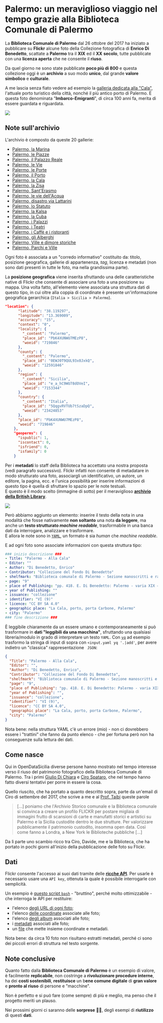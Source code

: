 # Palermo: un meraviglioso viaggio nel tempo grazie alla Biblioteca Comunale di Palermo

La **Biblioteca Comunale di Palermo** dal 26 ottobre del 2017 ha iniziato a pubblicare su **Flickr** alcune foto della Collezione fotografica di **Enrico Di Benedetto**, scattate a **Palermo** tra il **XIX** ed il **XX** **secolo**, tutte pubblicate con una **licenza aperta** che ne consente il **riuso**.

Da quel giorno ne sono state pubblicate **poco più di 800** e questa collezione oggi è un **archivio** a suo modo **unico**, dal grande **valore** **simbolico** e **culturale**.

A me lascia senza fiato vedere ad esempio la [galleria dedicata alla "Cala"](https://www.flickr.com/photos/biblioteca-comunale-palermo/albums/72157688389942214), l'attuale porto turistico della città, nonché il più antico porto di Palermo. E questa foto denominata "**Imbarco-Emigranti**", di circa 100 anni fa, merita di essere guardata e riguardata.

![](https://farm5.staticflickr.com/4468/26260490989_dc9bf10f49_h.jpg)

## Note sull'archivio

L'archivio è composto da queste 20 gallerie:

- [Palermo, la Marina](https://www.flickr.com/photos/biblioteca-comunale-palermo/sets/72157663333525298)
- [Palermo, le Piazze](https://www.flickr.com/photos/biblioteca-comunale-palermo/sets/72157666391675469)
- [Palermo, il Palazzo Reale](https://www.flickr.com/photos/biblioteca-comunale-palermo/sets/72157668271638498)
- [Palermo, le Vie](https://www.flickr.com/photos/biblioteca-comunale-palermo/sets/72157687154069622)
- [Palermo, le Porte](https://www.flickr.com/photos/biblioteca-comunale-palermo/sets/72157687308321742)
- [Palermo, il Porto](https://www.flickr.com/photos/biblioteca-comunale-palermo/sets/72157687801943471)
- [Palermo, la Cala](https://www.flickr.com/photos/biblioteca-comunale-palermo/sets/72157688389942214)
- [Palermo, la Zisa](https://www.flickr.com/photos/biblioteca-comunale-palermo/sets/72157689677139110)
- [Palermo, Sant'Erasmo](https://www.flickr.com/photos/biblioteca-comunale-palermo/sets/72157690260513735)
- [Palermo, le vie dell'Acqua](https://www.flickr.com/photos/biblioteca-comunale-palermo/sets/72157691908983201)
- [Palermo, disastro via Lattarini](https://www.flickr.com/photos/biblioteca-comunale-palermo/sets/72157691909423261)
- [Palermo, lo Statuto](https://www.flickr.com/photos/biblioteca-comunale-palermo/sets/72157691910775161)
- [Palermo, la Kalsa](https://www.flickr.com/photos/biblioteca-comunale-palermo/sets/72157692911450514)
- [Palermo, la Cuba](https://www.flickr.com/photos/biblioteca-comunale-palermo/sets/72157695748130741)
- [Palermo, i Palazzi](https://www.flickr.com/photos/biblioteca-comunale-palermo/sets/72157696025498881)
- [Palermo, i Teatri](https://www.flickr.com/photos/biblioteca-comunale-palermo/sets/72157696738809002)
- [Palermo, i Caffè e i ristoranti](https://www.flickr.com/photos/biblioteca-comunale-palermo/sets/72157696870242730)
- [Palermo, gli Alberghi](https://www.flickr.com/photos/biblioteca-comunale-palermo/sets/72157697070534502)
- [Palermo, Ville e dimore storiche](https://www.flickr.com/photos/biblioteca-comunale-palermo/sets/72157698240123224)
- [Palermo, Parchi e Ville](https://www.flickr.com/photos/biblioteca-comunale-palermo/sets/72157704964923074)

Ogni foto è associata a un "corredo informativo" costituito da: titolo, posizione geografica, gallerie di appartenenza, _tag_, licenza e metadati (non sono dati presenti in tutte le foto, ma nella grandissima parte).

La **posizione geografica** viene inserita sfruttando una delle caratteristiche native di Flickr che consente di associare una foto a una posizione su mappa. Una volta fatto, all'elemento viene associata una struttura dati di questo tipo, in cui oltre alla coppia di coordinate è presente un'informazione geografica gerarchica (`Italia > Sicilia > Palermo`).

```json
"location": {
      "latitude": "38.119297",
      "longitude": "13.369009",
      "accuracy": "15",
      "context": "0",
      "locality": {
        "_content": "Palermo",
        "place_id": "PbK4XUNWU7MEzP8",
        "woeid": "719846"
      },
      "county": {
        "_content": "Palermo",
        "place_id": "0EWJ0T9QUL93x0JxkQ",
        "woeid": "12591846"
      },
      "region": {
        "_content": "Sicilia",
        "place_id": "e_a_hC9WU78dOVeI",
        "woeid": "7153344"
      },
      "country": {
        "_content": "Italia",
        "place_id": "5QqgvRVTUb7tSzaDpQ",
        "woeid": "23424853"
      },
      "place_id": "PbK4XUNWU7MEzP8",
      "woeid": "719846"
    },
    "geoperms": {
      "ispublic": 1,
      "iscontact": 0,
      "isfriend": 0,
      "isfamily": 0
    }
```

Per i **metadati** lo staff della Biblioteca ha accettato una nostra proposta (vedi paragrafo successivo). Flickr infatti non consente di metadatare in modo strutturato una foto, associargli un identificativo, un autore, un editore, la pagina, ecc. e l'unica possibilità per inserire informazioni di questo tipo è quella di sfruttare lo spazio per le note testuali. <br>
E questo è il modo scelto (immagine di sotto) per il meraviglioso [**archivio della British Library**](https://www.flickr.com/photos/britishlibrary/).

![](https://i.imgur.com/IRuGPQ3.png)

Però abbiamo aggiunto un elemento: inserire il testo della nota in una modalità che fosse nativamente **non soltanto** una nota **da leggere**, ma anche un **testo strutturato _machine readable_**, trasformabile in una banca dati da interrogare, analizzare e trasformare.<br>
E allora le note sono in [`YAML`](https://yaml.org/), un formato è sia _human_ che _machine readable_.

E ad ogni foto sono associate informazioni con questa struttura tipo:

```yaml
### inizio descrizione ###
- Title: "Palermo - Alla Cala"
- Editor: ""
- Author: "Di Benedetto, Enrico"
- Contributor: "Collezione del Fondo Di Benedetto"
- shelfmark: "Biblioteca comunale di Palermo - Sezione manoscritti e rari"
- page: "9"
- place of Publishing: "pp. 418. E. Di Benedetto: Palermo - varia XIX – XX secolo"
- year of Publishing: ""
- issuance: "collezione"
- identifier: "VI (9)"
- licence: "CC BY SA 4.0"
- geographic place: "La Cala, porto, porta Carbone, Palermo"
- city: "Palermo"
### fine descrizione ###
```

È leggibile chiaramente da un essere umano e contemporaneamente si può trasformare in **dati "leggibili da una macchina"**, sfruttando una qualsiasi libreria/modulo in grado di interpretare un testo `YAML`. Con [`yq`](https://yq.readthedocs.io) ad esempio trasformo la stringa di input di sopra con `<input.yaml yq '.|add'`, per avere indietro un "classica" rappresentazione ` JSON`:

```json
{
  "Title": "Palermo - Alla Cala",
  "Editor": "",
  "Author": "Di Benedetto, Enrico",
  "Contributor": "Collezione del Fondo Di Benedetto",
  "shelfmark": "Biblioteca comunale di Palermo - Sezione manoscritti e rari",
  "page": "9",
  "place of Publishing": "pp. 418. E. Di Benedetto: Palermo - varia XIX – XX secolo",
  "year of Publishing": "",
  "issuance": "collezione",
  "identifier": "VI (9)",
  "licence": "CC BY SA 4.0",
  "geographic place": "La Cala, porto, porta Carbone, Palermo",
  "city": "Palermo"
}
```

Nota bene: nella struttura YAML c'è un errore (mio) - non ci dovrebbero essere i "trattini" che fanno da punto elenco - che per fortuna però non ha conseguenze sulla lettura dei dati.

## Come nasce

Qui in OpenDataSicilia diverse persone hanno mostrato nel tempo interesse verso il riuso del patrimonio fotografico della Biblioteca Comunale di Palermo. Tra i primi [Giulio Di Chiara](https://twitter.com/giuliodichiara) e [Ciro Spataro](https://twitter.com/cirospat), che nel tempo hanno fatto diversi tentativi per porre in essere la cosa.

Quello riuscito, che ha portato a quanto descritto sopra, parte da un'email di Ciro di settembre del 2017, che scrive a me e al [Prof. Taibi](https://twitter.com/dataibi) queste parole

> [...] poniamo che l'Archivio Storico comunale e la Biblioteca comunale si convinca a creare un profilo FLICKR per postare migliaia di immagini frutto di scansioni di carte e manufatti storici e artistici su Palermo e la Sicilia custodite dentro le due strutture. Per valorizzare pubblicamente il patrimonio custodito, insomma open data. Così come fanno a Londra, a New York le Biblioteche pubbliche [...]

Da lì parte uno scambio ricco tra Ciro, Davide, me e la Biblioteca, che ha portato in pochi giorni all'inizio della pubblicazione delle foto su Flickr.

## Dati

Flickr consente l'accesso ai suoi dati tramite delle [**ricche API**](https://www.flickr.com/services/api/). Per usarle è necessario usare una `API key`, ottenuta la quale è possibile interrogarle con semplicità.

Un esempio è [questo script `bash`](./fotoComunePalermo.sh) - "bruttino", perché molto ottimizzabile - che interroga le API per restituire:

- l'elenco [degli URL di ogni foto](./report/download.csv);
- l'elenco [delle coordinate](./report/coordinate.csv) associate alle foto;
- l'elenco [degli album](./report/album.csv) associati alle foto;
- i [metadati](./report/lista.csv) associati alle foto;
- un [file](./report/output.csv) che mette insieme coordinate e metadati.

Nota bene: da circa 10 foto non risultano estratti metadati, perché ci sono dei piccoli errori di struttura nel testo sorgente.

## Note conclusive

Quanto fatto dalla **Biblioteca Comunale di Palermo** è un esempio di valore, è facilmente **replicabile**, non costringe a **rivoluzionare procedure interne**, ha dei **costi sostenibili**, **restituisce** un b**ene comune digitale** di **gran valore** e **pronto al riuso** di persone e "macchine".

Non è perfetto e si può fare (come sempre) di più e meglio, ma penso che il progetto meriti un plauso.

Nei prossimi giorni ci saranno delle **sorprese** 🎉🎉, degli esempi di **riutilizzo** di questi **dati**.